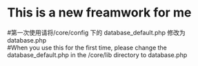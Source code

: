 # This is a new freamwork for me
#第一次使用请将/core/config 下的 database_default.php 修改为 database.php<br />
#When you use this for the first time, please change the database_default.php in the /core/lib directory to database.php
